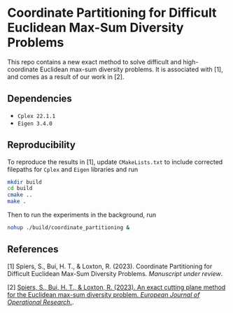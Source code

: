 # Coordinate Partitioning for Difficult Euclidean Max-Sum Diversity Problems

This repo contains a new exact method to solve difficult and high-coordinate Euclidean max-sum diversity problems.
It is associated with [1], and comes as a result of our work in [2].

## Dependencies

* `Cplex 22.1.1`
* `Eigen 3.4.0`

## Reproducibility

To reproduce the results in [1], update `CMakeLists.txt` to include corrected filepaths for `Cplex` and `Eigen` libraries and run

```bash
mkdir build
cd build
cmake ..
make .
```

Then to run the experiments in the background, run

```bash
nohup ./build/coordinate_partitioning &
```

## References

[1] Spiers, S., Bui, H. T., & Loxton, R. (2023). Coordinate Partitioning for Difficult Euclidean Max-Sum Diversity Problems. *Manuscript under review*.

[2] [Spiers, S., Bui, H. T., & Loxton, R. (2023). An exact cutting plane method for the Euclidean max-sum diversity problem. *European Journal of Operational Research*.](https://www.sciencedirect.com/science/article/pii/S037722172300379X).
